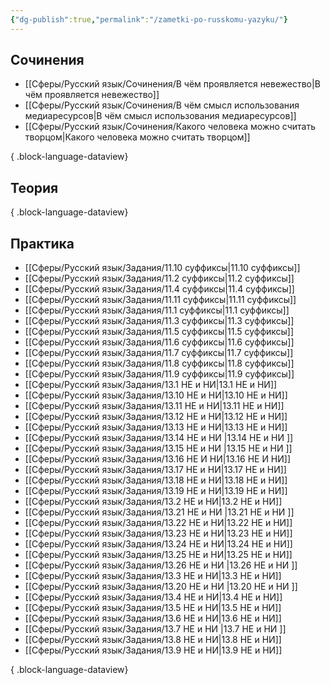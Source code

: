 ```yaml
---
{"dg-publish":true,"permalink":"/zametki-po-russkomu-yazyku/"}
---
```


## Сочинения 
- [[Сферы/Русский язык/Сочинения/В чём проявляется невежество\|В чём проявляется невежество]]
- [[Сферы/Русский язык/Сочинения/В чём смысл использования медиаресурсов\|В чём смысл использования медиаресурсов]]
- [[Сферы/Русский язык/Сочинения/Какого человека можно считать творцом\|Какого человека можно считать творцом]]

{ .block-language-dataview}
## Теория

{ .block-language-dataview}
## Практика
- [[Сферы/Русский язык/Задания/11.10 суффиксы\|11.10 суффиксы]]
- [[Сферы/Русский язык/Задания/11.2 суффиксы\|11.2 суффиксы]]
- [[Сферы/Русский язык/Задания/11.4 суффиксы\|11.4 суффиксы]]
- [[Сферы/Русский язык/Задания/11.11 суффиксы\|11.11 суффиксы]]
- [[Сферы/Русский язык/Задания/11.1 суффиксы\|11.1 суффиксы]]
- [[Сферы/Русский язык/Задания/11.3 суффиксы\|11.3 суффиксы]]
- [[Сферы/Русский язык/Задания/11.5 суффиксы\|11.5 суффиксы]]
- [[Сферы/Русский язык/Задания/11.6 суффиксы\|11.6 суффиксы]]
- [[Сферы/Русский язык/Задания/11.7 суффиксы\|11.7 суффиксы]]
- [[Сферы/Русский язык/Задания/11.8 суффиксы\|11.8 суффиксы]]
- [[Сферы/Русский язык/Задания/11.9 суффиксы\|11.9 суффиксы]]
- [[Сферы/Русский язык/Задания/13.1 НЕ и НИ\|13.1 НЕ и НИ]]
- [[Сферы/Русский язык/Задания/13.10 НЕ и НИ\|13.10 НЕ и НИ]]
- [[Сферы/Русский язык/Задания/13.11 НЕ и НИ\|13.11 НЕ и НИ]]
- [[Сферы/Русский язык/Задания/13.12 НЕ и НИ\|13.12 НЕ и НИ]]
- [[Сферы/Русский язык/Задания/13.13 НЕ и НИ\|13.13 НЕ и НИ]]
- [[Сферы/Русский язык/Задания/13.14 НЕ и НИ \|13.14 НЕ и НИ ]]
- [[Сферы/Русский язык/Задания/13.15 НЕ и НИ \|13.15 НЕ и НИ ]]
- [[Сферы/Русский язык/Задания/13.16 НЕ И НИ\|13.16 НЕ И НИ]]
- [[Сферы/Русский язык/Задания/13.17 НЕ и НИ\|13.17 НЕ и НИ]]
- [[Сферы/Русский язык/Задания/13.18 НЕ и НИ\|13.18 НЕ и НИ]]
- [[Сферы/Русский язык/Задания/13.19 НЕ и НИ\|13.19 НЕ и НИ]]
- [[Сферы/Русский язык/Задания/13.2 НЕ и НИ\|13.2 НЕ и НИ]]
- [[Сферы/Русский язык/Задания/13.21 НЕ и НИ \|13.21 НЕ и НИ ]]
- [[Сферы/Русский язык/Задания/13.22 НЕ и НИ\|13.22 НЕ и НИ]]
- [[Сферы/Русский язык/Задания/13.23 НЕ и НИ\|13.23 НЕ и НИ]]
- [[Сферы/Русский язык/Задания/13.24 НЕ и НИ\|13.24 НЕ и НИ]]
- [[Сферы/Русский язык/Задания/13.25 НЕ и НИ\|13.25 НЕ и НИ]]
- [[Сферы/Русский язык/Задания/13.26 НЕ и НИ \|13.26 НЕ и НИ ]]
- [[Сферы/Русский язык/Задания/13.3 НЕ и НИ\|13.3 НЕ и НИ]]
- [[Сферы/Русский язык/Задания/13.20 НЕ и НИ \|13.20 НЕ и НИ ]]
- [[Сферы/Русский язык/Задания/13.4 НЕ и НИ\|13.4 НЕ и НИ]]
- [[Сферы/Русский язык/Задания/13.5 НЕ и НИ\|13.5 НЕ и НИ]]
- [[Сферы/Русский язык/Задания/13.6 НЕ и НИ\|13.6 НЕ и НИ]]
- [[Сферы/Русский язык/Задания/13.7 НЕ и НИ \|13.7 НЕ и НИ ]]
- [[Сферы/Русский язык/Задания/13.8 НЕ и НИ\|13.8 НЕ и НИ]]
- [[Сферы/Русский язык/Задания/13.9 НЕ и НИ\|13.9 НЕ и НИ]]

{ .block-language-dataview}
